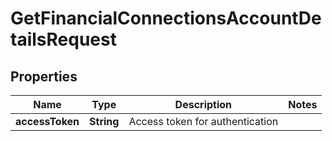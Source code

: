 

# GetFinancialConnectionsAccountDetailsRequest


## Properties

| Name | Type | Description | Notes |
|------------ | ------------- | ------------- | -------------|
|**accessToken** | **String** | Access token for authentication |  |



